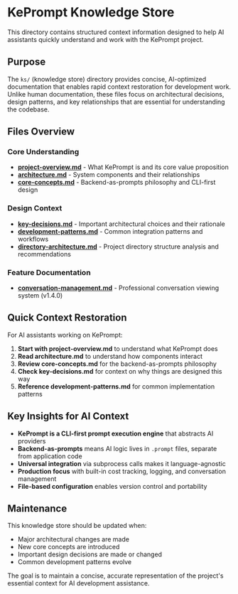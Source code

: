 # KePrompt Knowledge Store

This directory contains structured context information designed to help AI assistants quickly understand and work with the KePrompt project.

## Purpose

The `ks/` (knowledge store) directory provides concise, AI-optimized documentation that enables rapid context restoration for development work. Unlike human documentation, these files focus on architectural decisions, design patterns, and key relationships that are essential for understanding the codebase.

## Files Overview

### Core Understanding
- **[project-overview.md](project-overview.md)** - What KePrompt is and its core value proposition
- **[architecture.md](architecture.md)** - System components and their relationships
- **[core-concepts.md](core-concepts.md)** - Backend-as-prompts philosophy and CLI-first design

### Design Context
- **[key-decisions.md](key-decisions.md)** - Important architectural choices and their rationale
- **[development-patterns.md](development-patterns.md)** - Common integration patterns and workflows
- **[directory-architecture.md](directory-architecture.md)** - Project directory structure analysis and recommendations

### Feature Documentation
- **[conversation-management.md](conversation-management.md)** - Professional conversation viewing system (v1.4.0)

## Quick Context Restoration

For AI assistants working on KePrompt:

1. **Start with project-overview.md** to understand what KePrompt does
2. **Read architecture.md** to understand how components interact
3. **Review core-concepts.md** for the backend-as-prompts philosophy
4. **Check key-decisions.md** for context on why things are designed this way
5. **Reference development-patterns.md** for common implementation patterns

## Key Insights for AI Context

- **KePrompt is a CLI-first prompt execution engine** that abstracts AI providers
- **Backend-as-prompts** means AI logic lives in `.prompt` files, separate from application code
- **Universal integration** via subprocess calls makes it language-agnostic
- **Production focus** with built-in cost tracking, logging, and conversation management
- **File-based configuration** enables version control and portability

## Maintenance

This knowledge store should be updated when:
- Major architectural changes are made
- New core concepts are introduced
- Important design decisions are made or changed
- Common development patterns evolve

The goal is to maintain a concise, accurate representation of the project's essential context for AI development assistance.
